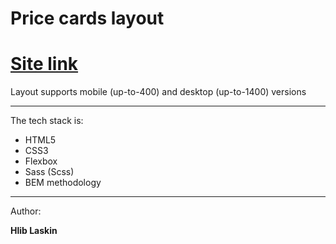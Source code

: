 # Price cards layout

<h1><a href="https://jupdiv.github.io/Price-cards-layout/">Site link</a></h1>

Layout supports mobile (up-to-400) and desktop (up-to-1400) versions
<hr>

The tech stack is:
<ul>
  <li>HTML5</li>
  <li>CSS3</li>  
  <li>Flexbox</li>  
  <li>Sass (Scss)</li>  
  <li>BEM methodology</li>   
</ul>

<hr>

Author:

<b>Hlib Laskin</b>
